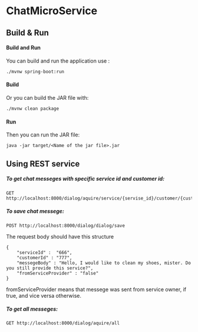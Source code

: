 # ChatMicroService


## Build & Run

#### Build and Run
You can build and run the application use :
```
./mvnw spring-boot:run 
```
#### Build
Or you can build the JAR file with:

```
./mvnw clean package
```
#### Run
Then you can run the JAR file:
```
java -jar target/<Name of the jar file>.jar
```


## Using REST service

##### To get chat messeges with specific service id and customer id:
```
GET http://localhost:8000/dialog/aquire/service/{servise_id}/customer/{customer_id}
```
##### To save chat messege:
```
POST http://localhost:8000/dialog/dialog/save
```
The request body should have this structure
```
{
	"serviceId" :  "666",
	"customerId" : "777",
  	"messegeBody" : "Hello, I would like to clean my shoes, mister. Do you still provide this service?",
	"fromServiceProvider" : "false"
}
```
fromServiceProvider means that messege was sent from service owner, if true, and vice versa otherwise. 

##### To get all messeges:
```
GET http://localhost:8000/dialog/aquire/all
```
